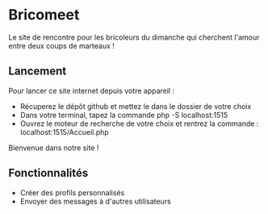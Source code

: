 # Bricomeet
Le site de rencontre pour les bricoleurs du dimanche qui cherchent l'amour entre deux coups de marteaux !

Lancement
-
Pour lancer ce site internet depuis votre appareil :
- Récuperez le dépôt github et mettez le dans le dossier de votre choix
- Dans votre terminal, tapez la commande php -S localhost:1515
- Ouvrez le moteur de recherche de votre choix et rentrez la commande : localhost:1515/Accueil.php

Bienvenue dans notre site !
  
Fonctionnalités
-
- Créer des profils personnalisés
- Envoyer des messages à d'autres utilisateurs 
